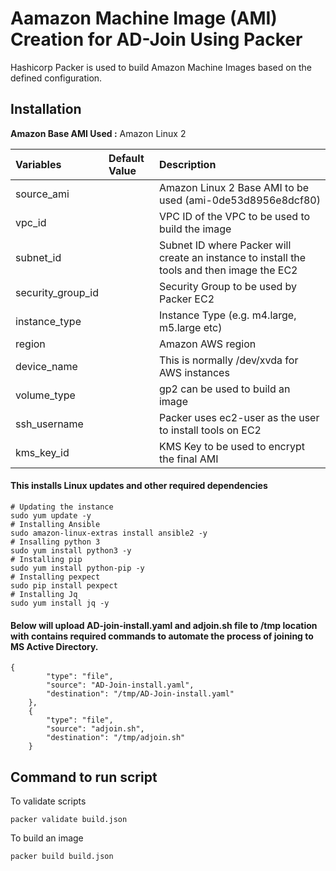 # Aamazon Machine Image (AMI) Creation for AD-Join Using Packer

Hashicorp Packer is used to build Amazon Machine Images based on the defined configuration.

## Installation

**Amazon Base AMI Used :** Amazon Linux 2

| Variables              | Default Value   | Description  |
| :-------------         |:-------------   | :-----|
| source_ami         |                 |  Amazon Linux 2 Base AMI to be used (ami-0de53d8956e8dcf80) |
| vpc_id         |                |  VPC ID of the VPC to be used to build the image   |
| subnet_id         |              |  Subnet ID where Packer will create an instance to install the tools and then image the EC2   |
| security_group_id         |                |  Security Group to be used by Packer EC2 |
| instance_type         |                |  Instance Type (e.g. m4.large, m5.large etc)   |
| region         |               |  Amazon AWS region   |
| device_name         |              |  This is normally /dev/xvda for AWS instances   |
| volume_type         |               |  gp2 can be used to build an image   |
| ssh_username         |               |  Packer uses ec2-user as the user to install tools on EC2   |
| kms_key_id         |               |  KMS Key to be used to encrypt the final AMI   |


#### This installs Linux updates and other required dependencies

```
# Updating the instance
sudo yum update -y
# Installing Ansible
sudo amazon-linux-extras install ansible2 -y
# Insalling python 3
sudo yum install python3 -y
# Installing pip
sudo yum install python-pip -y
# Installing pexpect
sudo pip install pexpect
# Installing Jq
sudo yum install jq -y
```     

#### Below will upload AD-join-install.yaml and adjoin.sh file to /tmp location with contains required commands to automate the process of joining to MS Active Directory.

```
{
        "type": "file",
        "source": "AD-Join-install.yaml",
        "destination": "/tmp/AD-Join-install.yaml"
    },
    {
        "type": "file",
        "source": "adjoin.sh",
        "destination": "/tmp/adjoin.sh"
    }

```

## Command to run script

To validate scripts

```
packer validate build.json
```

To build an image
```
packer build build.json
```
